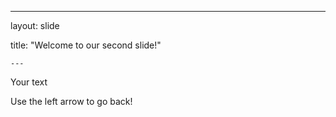   ---

layout: slide

title: "Welcome to our second slide!"
	
	---

Your text

Use the left arrow to go back!
